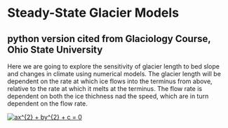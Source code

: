Steady-State Glacier Models
===
python version
cited from Glaciology Course, Ohio State University
---
Here we are going to explore the sensitivity of glacier length to bed slope and changes in climate using numerical models. The glacier length will be dependent on the rate at which ice flows into the terminus from above, relative to the rate at which it melts at the terminus. The flow rate is dependent on both the ice thichness nad the speed, which are in turn dependent on the flow rate.

<a href="https://www.codecogs.com/eqnedit.php?latex=ax^{2}&space;&plus;&space;by^{2}&space;&plus;&space;c&space;=&space;0" target="_blank"><img src="https://latex.codecogs.com/gif.latex?ax^{2}&space;&plus;&space;by^{2}&space;&plus;&space;c&space;=&space;0" title="ax^{2} + by^{2} + c = 0" /></a>
